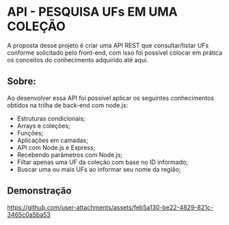 
# API - PESQUISA UFs EM UMA COLEÇÃO

A proposta desse projeto é criar uma API REST que consultar/listar UFs conforme solicitado pelo front-end, com isso foi possível colocar em prática os conceitos do conhecimento adquirido até aqui.

## Sobre:

Ao desenvolver essa API foi possível aplicar os seguintes conhecimentos obtidos na trilha de back-end com node.js:

- Estruturas condicionais;
- Arrays e coleções;
- Funções;
- Aplicações em camadas;
- API com Node.js e Express;
- Recebendo parâmetros com Node.js;
- Filtar apenas uma UF da coleção com base no ID informado;
- Buscar uma ou mais UFs ao informar seu nome da região;

## Demonstração

https://github.com/user-attachments/assets/feb5a130-be22-4829-821c-3465c0a5ba53
